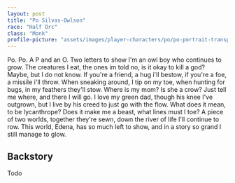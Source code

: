 ```yaml
---
layout: post
title: "Po Silvas-Owlson"
race: "Half Orc"
class: "Monk"
profile-picture: "assets/images/player-characters/po/po-portrait-transparent.png"
---
```


<!-- This is your introduction paragraph. It will appear in the characters.md page list -->
Po. Po. A P and an O. Two letters to show I'm an owl boy who continues to grow. The creatures I eat, the ones im told no, is it okay to kill a god? Maybe, but I do not know. If you're a friend, a hug i'll bestow, if you're a foe, a missile i'll throw. When sneaking around, I tip on my toe, when hunting for bugs, in my feathers they'll stow. Where is my mom? Is she a crow? Just tell me where, and there I will go. I love my green dad, though his knee I've outgrown, but I live by his creed to just go with the flow. What does it mean, to be lycanthrope? Does it make me a beast, what lines must I toe? A piece of two worlds, together they're sewn, down the river of life I'll continue to row. This world, Edena, has so much left to show, and in a story so grand I still manage to glow.

<!-- ![Sulu](../assets/images/Sulu_Small.gif) -->

## Backstory

Todo
